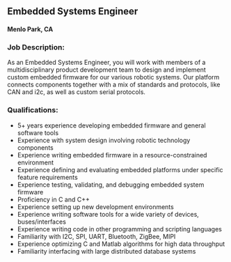 ## Embedded Systems Engineer
#### Menlo Park, CA

### Job Description:
As an Embedded Systems Engineer, you will work with members of a multidisciplinary product development team to design and implement custom embedded firmware for our various robotic systems. Our platform connects components together with a mix of standards and protocols, like CAN and i2c, as well as custom serial protocols.

### Qualifications:
+	5+ years experience developing embedded firmware and general software tools
+	Experience with system design involving robotic technology components
+	Experience writing embedded firmware in a resource-constrained environment
+	Experience defining and evaluating embedded platforms under specific feature requirements
+	Experience testing, validating, and debugging embedded system firmware
+	Proficiency in C and C++
+	Experience setting up new development environments
+	Experience writing software tools for a wide variety of devices, buses/interfaces
+	Experience writing code in other programming and scripting languages
+	Familiarity with I2C, SPI, UART, Bluetooth, ZigBee, MIPI
+	Experience optimizing C and Matlab algorithms for high data throughput
+	Familiarity interfacing with large distributed database systems


